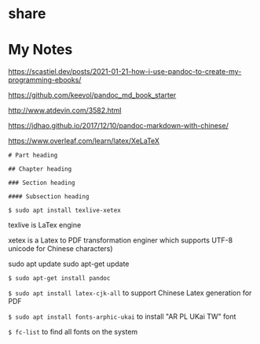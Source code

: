 # share

# My Notes

https://scastiel.dev/posts/2021-01-21-how-i-use-pandoc-to-create-my-programming-ebooks/

https://github.com/keevol/pandoc_md_book_starter

http://www.atdevin.com/3582.html

https://jdhao.github.io/2017/12/10/pandoc-markdown-with-chinese/

https://www.overleaf.com/learn/latex/XeLaTeX


~~~
# Part heading

## Chapter heading

### Section heading

#### Subsection heading
~~~

`$ sudo apt install texlive-xetex`

texlive is LaTex engine

xetex is a Latex to PDF transformation enginer which supports UTF-8 unicode for Chinese characters)

sudo apt update
sudo apt-get update

`$ sudo apt-get install pandoc`

`$ sudo apt install latex-cjk-all` to support Chinese Latex generation for PDF   


`$ sudo apt install fonts-arphic-ukai` to install "AR PL UKai TW" font

`$ fc-list` to find all fonts on the system
